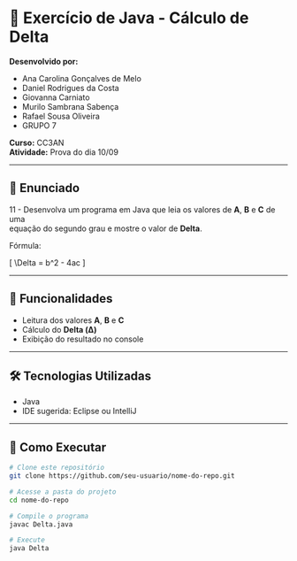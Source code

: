 # 📘 Exercício de Java - Cálculo de Delta

**Desenvolvido por:**  
- Ana Carolina Gonçalves de Melo  
- Daniel Rodrigues da Costa  
- Giovanna Carniato  
- Murilo Sambrana Sabença  
- Rafael Sousa Oliveira
- GRUPO 7

**Curso:** CC3AN  
**Atividade:** Prova do dia 10/09  

---

## 📝 Enunciado

11 - Desenvolva um programa em Java que leia os valores de **A**, **B** e **C** de uma  
equação do segundo grau e mostre o valor de **Delta**.  

Fórmula:  

\[
\Delta = b^2 - 4ac
\]

---

## 🚀 Funcionalidades

- Leitura dos valores **A**, **B** e **C**  
- Cálculo do **Delta (Δ)**  
- Exibição do resultado no console  

---

## 🛠️ Tecnologias Utilizadas

- Java  
- IDE sugerida: Eclipse ou IntelliJ  

---

## 📂 Como Executar

```bash
# Clone este repositório
git clone https://github.com/seu-usuario/nome-do-repo.git

# Acesse a pasta do projeto
cd nome-do-repo

# Compile o programa
javac Delta.java

# Execute
java Delta
